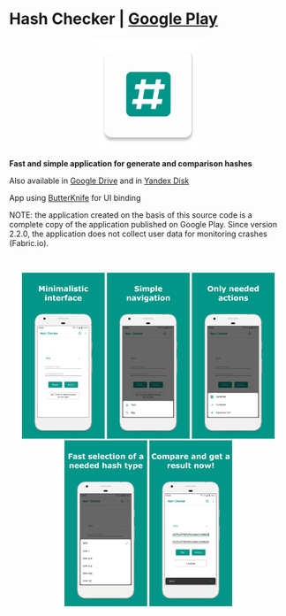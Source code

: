 # Hash Checker | [Google Play](https://play.google.com/store/apps/details?id=com.smlnskgmail.jaman.hashchecker)

<p align="center"><img src="media/ic_app.png" height="200px"></p>

**Fast and simple application for generate and comparison hashes**

Also available in [Google Drive](https://drive.google.com/drive/folders/16DZeeWluzEnEcCIgpjqU8ajzzyOlLPVD?usp=sharing) and in [Yandex Disk](https://yadi.sk/d/F2SRjFMLMW1IaQ)

App using [ButterKnife](https://github.com/JakeWharton/butterknife) for UI binding

NOTE: the application created on the basis of this source code is a complete copy of the application published on Google Play. Since version 2.2.0, the application does not collect user data for monitoring crashes (Fabric.io).

<br/>
<p align="center">
  <img src="media/screenshots/1.png" width="150" />
  <img src="media/screenshots/2.png" width="150" />
  <img src="media/screenshots/3.png" width="150" />
  <img src="media/screenshots/4.png" width="150" />
  <img src="media/screenshots/5.png" width="150" />
</p>
